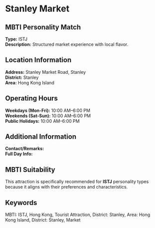 # Stanley Market

## MBTI Personality Match
**Type:** ISTJ  
**Description:** Structured market experience with local flavor.

## Location Information
**Address:** Stanley Market Road, Stanley  
**District:** Stanley  
**Area:** Hong Kong Island

## Operating Hours
**Weekdays (Mon-Fri):** 10:00 AM–6:00 PM  
**Weekends (Sat-Sun):** 10:00 AM–6:00 PM  
**Public Holidays:** 10:00 AM–6:00 PM

## Additional Information
**Contact/Remarks:**   
**Full Day Info:** 

## MBTI Suitability
This attraction is specifically recommended for **ISTJ** personality types because it aligns with their preferences and characteristics.

## Keywords
MBTI: ISTJ, Hong Kong, Tourist Attraction, District: Stanley, Area: Hong Kong Island, District: Stanley, Market
